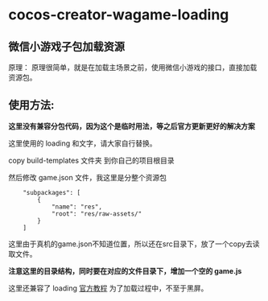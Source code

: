 # cocos-creator-wagame-loading

## 微信小游戏子包加载资源

原理：
原理很简单，就是在加载主场景之前，使用微信小游戏的接口，直接加载资源包。

## 使用方法:

**这里没有兼容分包代码，因为这个是临时用法，等之后官方更新更好的解决方案**

这里使用的 loading 和文字，请大家自行替换。

copy build-templates 文件夹 到你自己的项目根目录

然后修改 game.json 文件，我这里是分整个资源包

```
    "subpackages": [
        {
            "name": "res",
            "root": "res/raw-assets/"
        }
    ]
```
这里由于真机的game.json不知道位置，所以还在src目录下，放了一个copy去读取文件。

**注意这里的目录结构，同时要在对应的文件目录下，增加一个空的 game.js**

这里还兼容了 loading [官方教程](http://forum.cocos.com/t/topic/62296/34) 为了加载过程中，不至于黑屏。
